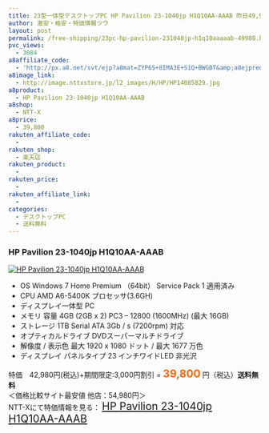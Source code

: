 ```yaml
---
title: 23型一体型デスクトップPC HP Pavilion 23-1040jp H1Q10AA-AAAB 昨日49,980円→今日特価39,800円！送料無料！
author: 激安・格安・特価情報ツウ
layout: post
permalink: /free-shipping/23pc-hp-pavilion-231040jp-h1q10aaaaab-49980.html
pvc_views:
  - 3084
a8affiliate_code:
  - 'http://px.a8.net/svt/ejp?a8mat=ZYP6S+8IMA3E+S1Q+BWGDT&amp;a8ejpredirect=http://nttxstore.jp/_II_HP14085829'
a8image_link:
  - http://image.nttxstore.jp/l2_images/H/HP/HP14085829.jpg
a8product:
  - HP Pavilion 23-1040jp H1Q10AA-AAAB
a8shop:
  - NTT-X
a8price:
  - 39,800
rakuten_affiliate_code:
  - 
rakuten_shop:
  - 楽天店
rakuten_product:
  - 
rakuten_price:
  - 
rakuten_affiliate_link:
  - 
categories:
  - デスクトップPC
  - 送料無料
---
```

### HP Pavilion 23-1040jp H1Q10AA-AAAB

<div class="img-bg2 img_L">
  <a title="HP Pavilion 23-1040jp H1Q10AA-AAAB" href="http://px.a8.net/svt/ejp?a8mat=ZYP6S+8IMA3E+S1Q+BWGDT&a8ejpredirect=http://nttxstore.jp/_II_HP14085829" target="_blank"><img src="http://i2.wp.com/image.nttxstore.jp/l2_images/H/HP/HP14085829.jpg?resize=120%2C120" border="0" alt="HP Pavilion 23-1040jp H1Q10AA-AAAB" style="border: 0pt none;" data-recalc-dims="1" /></a>
</div>

<!--more-->

  * OS Windows 7 Home Premium （64bit） Service Pack 1 適用済み
  * CPU AMD A6-5400K プロセッサ(3.6GH)
  * ディスプレイ一体型 PC
  * メモリ 容量 4GB (2GB x 2) PC3 &#8211; 12800 (1600MHz) (最大 16GB)
  * ストレージ 1TB Serial ATA 3Gb / s (7200rpm) 対応
  * オプティカルドライブ DVDスーパーマルチドライブ
  * 解像度 / 表示色 最大 1920 x 1080 ドット / 最大 1677 万色
  * ディスプレイ パネルタイプ 23 インチワイドLED 非光沢

特価　42,980円(税込)+期間限定:3,000円割引 = <span style="color: #ff6600; font-size: 150%;"><strong>39,800</strong></span> 円（税込）**送料無料**  
＜価格比較サイト最安値 他店：54,980円＞  
NTT-Xにて特価情報を見る： <span style="font-size: 150%;"><a href="http://px.a8.net/svt/ejp?a8mat=ZYP6S+8IMA3E+S1Q+BWGDT&a8ejpredirect=http://nttxstore.jp/_II_HP14085829" target="_blank">HP Pavilion 23-1040jp H1Q10AA-AAAB</a></span>